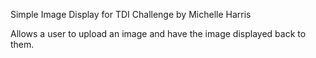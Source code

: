 Simple Image Display for TDI Challenge by Michelle Harris

Allows a user to upload an image and have the image displayed back to them.
